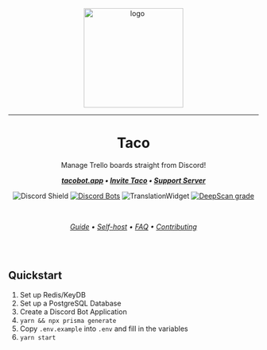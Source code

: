 <div align="center">
  <img src="https://tacobot.app/logo_happy.svg" alt="logo" height=200 />
  <hr>

  # Taco

  Manage Trello boards straight from Discord!

***[tacobot.app](https://tacobot.app/) • [Invite Taco](https://tacobot.app/bot) • [Support Server](https://tacobot.app/server)***

![Discord Shield](https://discordapp.com/api/guilds/617911034555924502/widget.png?style=shield) [![Discord Bots](https://top.gg/api/widget/servers/620126394390675466.svg?rightcolor=93a01e)](https://top.gg/bot/620126394390675466) ![TranslationWidget](https://translate.tacobot.app/widgets/trellobot/-/svg-badge.svg) [![DeepScan grade](https://deepscan.io/api/teams/11934/projects/19533/branches/509486/badge/grade.svg)](https://deepscan.io/dashboard#view=project&tid=11934&pid=19533&bid=509486)

  <br>

*[Guide](https://tacobot.app/guide) • [Self-host](https://tacobot.app/guide/dev/self-host/) • [FAQ](https://tacobot.app/faq) • [Contributing](https://tacobot.app/guide/dev)*

  <br>
  <br>
</div>

## Quickstart
1. Set up Redis/KeyDB
2. Set up a PostgreSQL Database
3. Create a Discord Bot Application
4. `yarn && npx prisma generate`
5. Copy `.env.example` into `.env` and fill in the variables
6. `yarn start`
